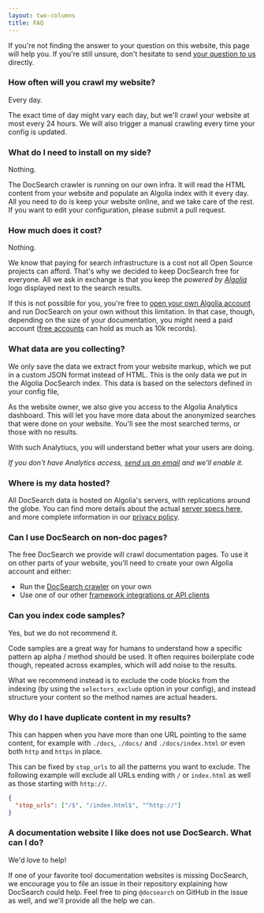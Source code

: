 ```yaml
---
layout: two-columns
title: FAQ
---
```


If you're not finding the answer to your question on this website, this page will
help you. If you're still unsure, don't hesitate to send [your question to
us][1] directly.

### How often will you crawl my website?

Every day.

The exact time of day might vary each day, but we'll crawl your website at most
every 24 hours. We will also trigger a manual crawling every time your config is
updated.

### What do I need to install on my side?

Nothing.

The DocSearch crawler is running on our own infra. It will read the HTML content
from your website and populate an Algolia index with it every day. All you need
to do is keep your website online, and we take care of the rest. If you want to
edit your configuration, please submit a pull request.

### How much does it cost?

Nothing.

We know that paying for search infrastructure is a cost not all Open Source
projects can afford. That's why we decided to keep DocSearch free for everyone.
All we ask in exchange is that you keep the _powered by [Algolia][2]_ logo
displayed next to the search results.

If this is not possible for you, you're free to [open your own Algolia
account][3] and run DocSearch on your own without this limitation. In that case,
though, depending on the size of your documentation, you might need a paid
account ([free accounts][4] can hold as much as 10k records).

### What data are you collecting?

We only save the data we extract from your website markup, 
which we put in a custom JSON format instead of HTML.
This is the only data we put in the Algolia DocSearch index.
This data is based on the selectors defined in your config file,

As the website owner, we also give you access to the Algolia Analytics
dashboard. This will let you have more data about the anonymized searches that
were done on your website. You'll see the most searched terms, or those with no
results.

With such Analytiucs, you will understand better what your users are doing.

_If you don't have Analytics access, [send us an email][1] and we'll enable it._

### Where is my data hosted?

All DocSearch data is hosted on Algolia's servers, with replications around the
globe. You can find more details about the actual [server specs here][5], and
more complete information in our [privacy policy][6].

### Can I use DocSearch on non-doc pages?

The free DocSearch we provide will crawl documentation pages. To use it on other
parts of your website, you'll need to create your own Algolia account and
either:

- Run the [DocSearch crawler][7] on your own
- Use one of our other [framework integrations or API clients][8]

### Can you index code samples?

Yes, but we do not recommend it.

Code samples are a great way for humans to understand how a specific pattern ap
alpha / method should be used. It often requires boilerplate code though,
repeated across examples, which will add noise to the results.

What we recommend instead is to exclude the code blocks from the indexing (by
using the `selectors_exclude` option in your config), and instead structure your
content so the method names are actual headers.

### Why do I have duplicate content in my results?

This can happen when you have more than one URL pointing to the same content,
for example with `./docs`, `./docs/` and `./docs/index.html` or even both `http`
and `https` in place.

This can be fixed by `stop_urls` to all the patterns you want to exclude. The
following example will exclude all URLs ending with `/` or `index.html` as well
as those starting with `http://`.

```json
{
  "stop_urls": ["/$", "/index.html$", "^http://"]
}
```

### A documentation website I like does not use DocSearch. What can I do?

We'd love to help!

If one of your favorite tool documentation websites is missing DocSearch, we encourage
you to file an issue in their repository explaining how DocSearch could help.
Feel free to ping `@docsearch` on GitHub in the issue as well, and we'll provide
all the help we can.

[1]: mailto:docsearch@algolia.com
[2]: https://www.algolia.com/
[3]: https://www.algolia.com/pricing
[4]: https://www.algolia.com/pricing#community
[5]: https://www.algolia.com/doc/guides/infrastructure/servers/
[6]: https://www.algolia.com/policies/privacy
[7]: ./crawler-overview.html
[8]: https://www.algolia.com/doc/api-reference/
